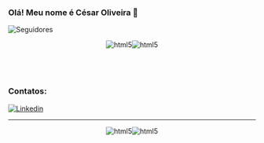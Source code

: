 ### Olá! Meu nome é César Oliveira 👋
![Seguidores](https://img.shields.io/github/followers/CesarOliiveira.svg?style=social&label=Follow&maxAge=2592000)

<div style="width: 100%; height: 5em; display: flex; justify-content: center;">
         <img align="center" alt="html5" src="https://github-readme-stats.vercel.app/api?username=CesarOliiveira&theme=midnight-purple"/>
         <img align="center" alt="html5" src="https://github-readme-stats.vercel.app/api/top-langs/?username=StefanyCarso&layout=compact&langs_count=7&theme=radical&locale=pt-br"/>
</div>


### Contatos:

[![Linkedin](https://img.shields.io/badge/LinkedIn-0A66C2.svg?style=for-the-badge&logo=LinkedIn&logoColor=white)](https://www.linkedin.com/in/cesaroliiveira/)

<hr>
<div style="width: 100%; display: flex; justify-content: center;"><br/>
    <img align="center" alt="html5" src="https://img.shields.io/badge/React_Native-20232A?style=for-the-badge&logo=react&logoColor=61DAFB"/>
    <img align="center" alt="html5" src="https://img.shields.io/badge/JavaScript-F7DF1E.svg?style=for-the-badge&logo=JavaScript&logoColor=black"/>
</div>



<!--
**CesarOliiveira/CesarOliiveira** is a ✨ _special_ ✨ repository because its `README.md` (this file) appears on your GitHub profile.

Here are some ideas to get you started:

- 🔭 I’m currently working on ...
- 🌱 I’m currently learning ...
- 👯 I’m looking to collaborate on ...
- 🤔 I’m looking for help with ...
- 💬 Ask me about ...
- 📫 How to reach me: ...
- 😄 Pronouns: ...
- ⚡ Fun fact: ...
-->
